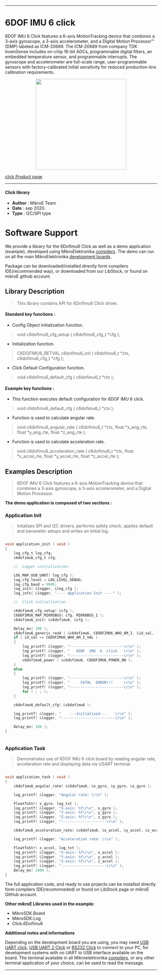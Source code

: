 
---
# 6DOF IMU 6 click

6DOF IMU 6 Click features a 6-axis MotionTracking device that combines a 3-axis gyroscope, a 3-axis accelerometer, and a Digital Motion Processor™ (DMP) labeled as ICM-20689. The ICM-20689 from company TDK InvenSense includes on-chip 16-bit ADCs, programmable digital filters, an embedded temperature sensor, and programmable interrupts. The gyroscope and accelerometer are full-scale range, user-programmable sensors with factory-calibrated initial sensitivity for reduced production-line calibration requirements.

<p align="center">
  <img src="@{CLICK_IMAGE_LINK}" height=300px>
</p>


[click Product page](https://www.mikroe.com/6dof-imu-6-click)

---


#### Click library 

- **Author**        : MikroE Team
- **Date**          : sep 2020.
- **Type**          : I2C/SPI type


# Software Support

We provide a library for the 6DofImu6 Click 
as well as a demo application (example), developed using MikroElektronika 
[compilers](http://shop.mikroe.com/compilers). 
The demo can run on all the main MikroElektronika [development boards](http://shop.mikroe.com/development-boards).

Package can be downloaded/installed directly form compilers IDE(recommended way), or downloaded from our LibStock, or found on mikroE github account. 

## Library Description

> This library contains API for 6DofImu6 Click driver.

#### Standard key functions :

- Config Object Initialization function.
> void c6dofimu6_cfg_setup ( c6dofimu6_cfg_t *cfg ); 
 
- Initialization function.
> C6DOFIMU6_RETVAL c6dofimu6_init ( c6dofimu6_t *ctx, c6dofimu6_cfg_t *cfg );

- Click Default Configuration function.
> void c6dofimu6_default_cfg ( c6dofimu6_t *ctx );


#### Example key functions :

- This function executes default configuration for 6DOF IMU 6 click.
> void c6dofimu6_default_cfg ( c6dofimu6_t *ctx );
 
- Function is used to calculate angular rate.
> void c6dofimu6_angular_rate ( c6dofimu6_t *ctx, float *x_ang_rte, float *y_ang_rte, float *z_ang_rte );

- Function is used to calculate acceleration rate.
> void c6dofimu6_acceleration_rate ( c6dofimu6_t *ctx, float *x_accel_rte, float *y_accel_rte, float *z_accel_rte );

## Examples Description

> 6DOF IMU 6 Click features a 6-axis MotionTracking device that combines a 3-axis gyroscope, 
> a 3-axis accelerometer, and a Digital Motion Processor. 

**The demo application is composed of two sections :**

### Application Init 

> Initalizes SPI and I2C drivers, performs safety check, applies default and barometer 
> setups and writes an initial log.

```c

void application_init ( void )
{
    log_cfg_t log_cfg;
    c6dofimu6_cfg_t cfg;

    //  Logger initialization.

    LOG_MAP_USB_UART( log_cfg );
    log_cfg.level = LOG_LEVEL_DEBUG;
    log_cfg.baud = 9600;
    log_init( &logger, &log_cfg );
    log_info( &logger, "---- Application Init ----" );

    //  Click initialization.

    c6dofimu6_cfg_setup( &cfg );
    C6DOFIMU6_MAP_MIKROBUS( cfg, MIKROBUS_1 );
    c6dofimu6_init( &c6dofimu6, &cfg );

    Delay_ms( 100 );
    c6dofimu6_generic_read ( &c6dofimu6, C6DOFIMU6_WHO_AM_I, &id_val, 1 );
    if ( id_val == C6DOFIMU6_WHO_AM_I_VAL )
    {
        log_printf( &logger, "-------------------------\r\n" );
        log_printf( &logger, "   6DOF  IMU  6  click   \r\n" );
        log_printf( &logger, "-------------------------\r\n" );
        c6dofimu6_power ( &c6dofimu6, C6DOFIMU6_POWER_ON );
    }
    else
    {
        log_printf( &logger, "-------------------------\r\n" );
        log_printf( &logger, "     FATAL  ERROR!!!     \r\n" );
        log_printf( &logger, "-------------------------\r\n" );
        for ( ; ; );
    }

    c6dofimu6_default_cfg( &c6dofimu6 );

    log_printf( &logger, "    ---Initialised---    \r\n" );
    log_printf( &logger, "-------------------------\r\n" );

    Delay_ms( 100 );
}
  
```

### Application Task

> Demonstrates use of 6DOF IMU 6 click board by reading angular rate, acceleration rate 
> and displaying data via USART terminal.

```c

void application_task ( void )
{
    c6dofimu6_angular_rate( &c6dofimu6, &x_gyro, &y_gyro, &z_gyro );

    log_printf( &logger, "Angular rate: \r\n" );

    FloatToStr( x_gyro, log_txt );
    log_printf( &logger, "X-axis: %f\r\n", x_gyro );
    log_printf( &logger, "Y-axis: %f\r\n", y_gyro );
    log_printf( &logger, "Z-axis: %f\r\n", z_gyro );
    log_printf( &logger, "---------------------\r\n" );

    c6dofimu6_acceleration_rate( &c6dofimu6, &x_accel, &y_accel, &z_accel );

    log_printf( &logger, "Acceleration rate: \r\n" );

    FloatToStr( x_accel, log_txt );
    log_printf( &logger, "X-axis: %f\r\n", x_accel );
    log_printf( &logger, "Y-axis: %f\r\n", y_accel );
    log_printf( &logger, "Z-axis: %f\r\n", z_accel );
    log_printf( &logger, "---------------------\r\n" );
    Delay_ms( 1000 );
}  

```

The full application code, and ready to use projects can be  installed directly form compilers IDE(recommneded) or found on LibStock page or mikroE GitHub accaunt.

**Other mikroE Libraries used in the example:** 

- MikroSDK.Board
- MikroSDK.Log
- Click.6DofImu6

**Additional notes and informations**

Depending on the development board you are using, you may need 
[USB UART click](http://shop.mikroe.com/usb-uart-click), 
[USB UART 2 Click](http://shop.mikroe.com/usb-uart-2-click) or 
[RS232 Click](http://shop.mikroe.com/rs232-click) to connect to your PC, for 
development systems with no UART to USB interface available on the board. The 
terminal available in all Mikroelektronika 
[compilers](http://shop.mikroe.com/compilers), or any other terminal application 
of your choice, can be used to read the message.



---

